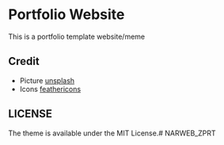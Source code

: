 # Portfolio Website
This is a portfolio template website/meme

## Credit

* Picture [unsplash](https://unsplash.com)
* Icons [feathericons](https://feathericons.com)

## LICENSE

The theme is available under the MIT License.# NARWEB_ZPRT
